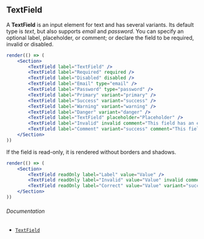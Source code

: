 ## TextField

A **TextField** is an input element for text and has several variants. Its default type is _text_, but also supports _email_ and _password_. You can specify an optional label, placeholder, or comment; or declare the field to be required, invalid or disabled.

```jsx
render(() => (
	<Section>
		<TextField label="TextField" />
		<TextField label="Required" required />
		<TextField label="Disabled" disabled />
		<TextField label="Email" type="email" />
		<TextField label="Password" type="password" />
		<TextField label="Primary" variant="primary" />
		<TextField label="Success" variant="success" />
		<TextField label="Warning" variant="warning" />
		<TextField label="Danger" variant="danger" />
		<TextField label="TextField" placeholder="Placeholder" />
		<TextField label="Invalid" invalid comment="This field has an error" />
		<TextField label="Comment" variant="success" comment="This field is correct" />
	</Section>
))
```

If the field is read-only, it is rendered without borders and shadows.

```jsx
render(() => (
	<Section>
		<TextField readOnly label="Label" value="Value" />
		<TextField readOnly label="Invalid" value="Value" invalid comment="This field has errors" />
		<TextField readOnly label="Correct" value="Value" variant="success" comment="This field is correct" />
	</Section>
))
```

###### Documentation

- [`TextField`](/wiki/modules/_components_input_textfield_.html)

